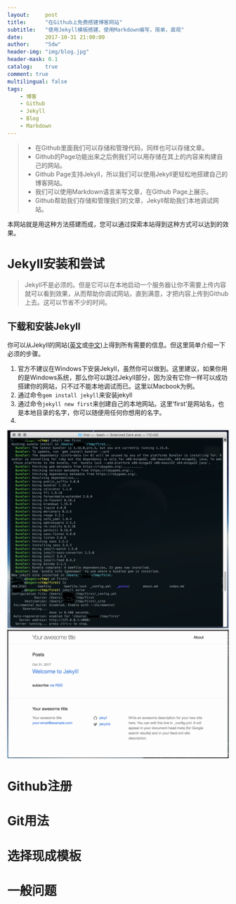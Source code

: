 ```yaml
---
layout:     post
title:      "在Github上免费搭建博客网站"
subtitle:   "使用Jekyll模板搭建、使用Markdown编写，简单，直观"
date:       2017-10-31 21:00:00
author:     "5dw"
header-img: "img/blog.jpg"
header-mask: 0.1
catalog:    true
comment: true
multilingual: false
tags:
    - 博客
    - Github
    - Jekyll
    - Blog
    - Markdown
---
```


> * 在Github里面我们可以存储和管理代码，同样也可以存储文章。
> * Github的Page功能出来之后例我们可以用存储在其上的内容来构建自己的网站。
> * Github Page支持Jekyll，所以我们可以使用Jekyll更轻松地搭建自己的博客网站。
> * 我们可以使用Markdown语言来写文章，在Github Page上展示。
> * Github帮助我们存储和管理我们的文章，Jekyll帮助我们本地调试网站。


本网站就是用这种方法搭建而成，您可以通过探索本站得到这种方式可以达到的效果。

# Jekyll安装和尝试
> Jekyll不是必须的。但是它可以在本地启动一个服务器让你不需要上传内容就可以看到效果，从而帮助你调试网站，直到满意，才把内容上传到Github上去。这可以节省不少的时间。

## 下载和安装Jekyll
你可以从Jekyll的网站([英文](http://jekyll.com/)或[中文](http://jekyll.com.cn/))上得到所有需要的信息。但这里简单介绍一下必须的步骤。
1. 官方不建议在Windows下安装Jekyll，虽然你可以做到。这里建议，如果你用的是Windows系统，那么你可以跳过Jekyll部分，因为没有它你一样可以成功搭建你的网站，只不过不能本地调试而已。这里以Macbook为例。
2. 通过命令`gem install jekyll`来安装jekyll
3. 通过命令`jekyll new first`来创建自己的本地网站。这里‘first’是网站名，也是本地目录的名字，你可以随便用任何你想用的名字。
4.

![](/_posts/.assets/jekyll_first.png)
![](/img/jekyll_site.png)



# Github注册
# Git用法
# 选择现成模板
# 一般问题
